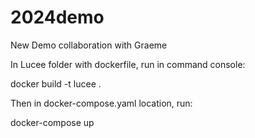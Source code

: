 # 2024demo
New Demo collaboration with Graeme

In Lucee folder with dockerfile, run in command console:

docker build -t lucee .

Then in docker-compose.yaml location, run:

docker-compose up
